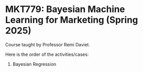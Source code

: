 # MKT779: Bayesian Machine Learning for Marketing (Spring 2025)

Course taught by Professor Remi Daviet.

Here is the order of the activities/cases:
1. Bayesian Regression
